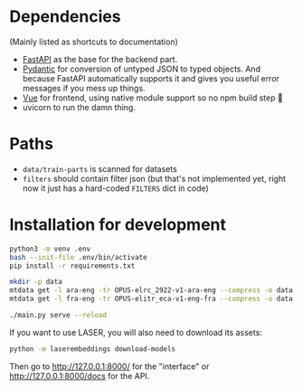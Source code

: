 # Dependencies
(Mainly listed as shortcuts to documentation)

- [FastAPI](https://fastapi.tiangolo.com) as the base for the backend part.
- [Pydantic](https://pydantic-docs.helpmanual.io/) for conversion of untyped JSON to typed objects. And because FastAPI automatically supports it and gives you useful error messages if you mess up things.
- [Vue](https://vuejs.org/guide/introduction.html) for frontend, using native module support so no npm build step 🎉
- uvicorn to run the damn thing.

# Paths
- `data/train-parts` is scanned for datasets
- `filters` should contain filter json (but that's not implemented yet, right now it just has a hard-coded `FILTERS` dict in code)

# Installation for development
```sh
python3 -m venv .env
bash --init-file .env/bin/activate
pip install -r requirements.txt

mkdir -p data
mtdata get -l ara-eng -tr OPUS-elrc_2922-v1-ara-eng --compress -o data
mtdata get -l fra-eng -tr OPUS-elitr_eca-v1-eng-fra --compress -o data

./main.py serve --reload
```

If you want to use LASER, you will also need to download its assets:

```sh
python -m laserembeddings download-models
```

Then go to http://127.0.0.1:8000/ for the "interface" or http://127.0.0.1:8000/docs for the API.